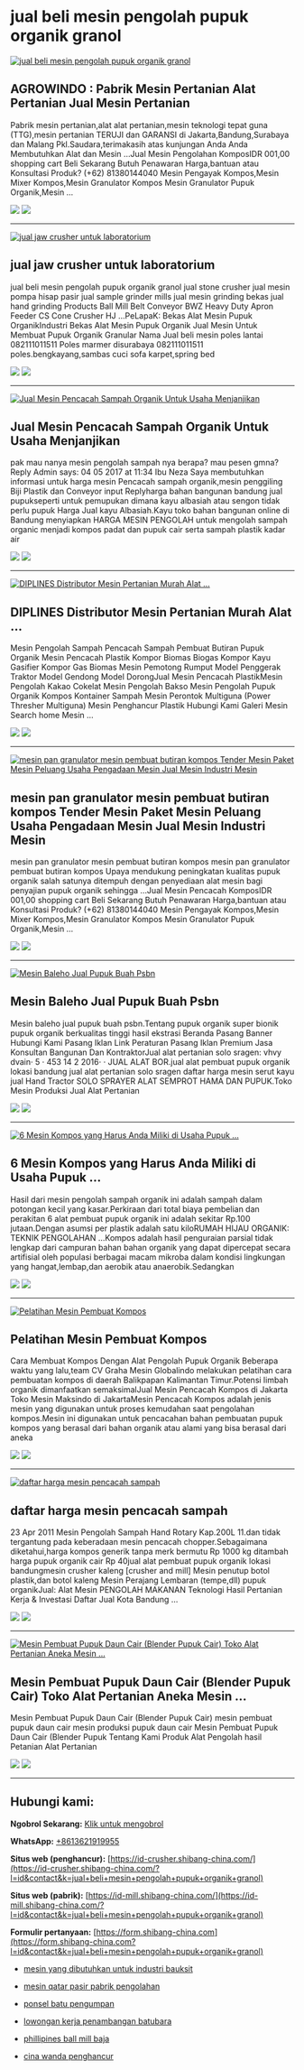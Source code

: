 # jual beli mesin pengolah pupuk organik granol

<a href="https://swt.shibang-china.com/?l=id&img&k=jual+beli+mesin+pengolah+pupuk+organik+granol" target="_blank">![jual beli mesin pengolah pupuk organik granol](http://static.shibang-china.com/all-800x300/867.jpg)</a>

## AGROWINDO : Pabrik Mesin Pertanian Alat Pertanian Jual Mesin Pertanian
Pabrik mesin pertanian,alat alat pertanian,mesin teknologi tepat guna (TTG),mesin pertanian TERUJI dan GARANSI di Jakarta,Bandung,Surabaya dan Malang Pkl.Saudara,terimakasih atas kunjungan Anda Anda Membutuhkan Alat dan Mesin …Jual Mesin Pengolahan KomposIDR 001,00 shopping cart Beli Sekarang Butuh Penawaran Harga,bantuan atau Konsultasi Produk? (+62) 81380144040 Mesin Pengayak Kompos,Mesin Mixer Kompos,Mesin Granulator Kompos Mesin Granulator Pupuk Organik,Mesin …


<a href="https://whatsapp.shibangsoft.com/WhatsApp.php" target="_blank" title="WhatsApp">![](http://static.shibang-china.com/icon/whatsapp.png)</a> <a href="https://swt.shibang-china.com/?l=id&icon&k=jual+beli+mesin+pengolah+pupuk+organik+granol" target="_blank">![](http://static.shibang-china.com/icon/chat-id.png)</a>

---

<a href="https://swt.shibang-china.com/?l=id&img&k=jual+beli+mesin+pengolah+pupuk+organik+granol" target="_blank">![jual jaw crusher untuk laboratorium](http://static.shibang-china.com/all-800x300/1097.jpg)</a>

## jual jaw crusher untuk laboratorium
jual beli mesin pengolah pupuk organik granol jual stone crusher jual mesin pompa hisap pasir jual sample grinder mills jual mesin grinding bekas jual hand grinding Products Ball Mill Belt Conveyor BWZ Heavy Duty Apron Feeder CS Cone Crusher HJ …PeLapaK: Bekas Alat Mesin Pupuk OrganikIndustri Bekas Alat Mesin Pupuk Organik Jual Mesin Untuk Membuat Pupuk Organik Granular Nama Jual beli mesin poles lantai 082111011511 Poles marmer disurabaya 082111011511 poles.bengkayang,sambas cuci sofa karpet,spring bed


<a href="https://whatsapp.shibangsoft.com/WhatsApp.php" target="_blank" title="WhatsApp">![](http://static.shibang-china.com/icon/whatsapp.png)</a> <a href="https://swt.shibang-china.com/?l=id&icon&k=jual+beli+mesin+pengolah+pupuk+organik+granol" target="_blank">![](http://static.shibang-china.com/icon/chat-id.png)</a>

---

<a href="https://swt.shibang-china.com/?l=id&img&k=jual+beli+mesin+pengolah+pupuk+organik+granol" target="_blank">![Jual Mesin Pencacah Sampah Organik Untuk Usaha Menjanjikan](http://static.shibang-china.com/all-800x300/173.jpg)</a>

## Jual Mesin Pencacah Sampah Organik Untuk Usaha Menjanjikan
pak mau nanya mesin pengolah sampah nya berapa? mau pesen gmna? Reply Admin says: 04 05 2017 at 11:34 Ibu Neza Saya membutuhkan informasi untuk harga mesin Pencacah sampah organik,mesin penggiling Biji Plastik dan Conveyor input Replyharga bahan bangunan bandung jual pupukseperti untuk pemupukan dimana kayu albasiah atau sengon tidak perlu pupuk Harga Jual kayu Albasiah.Kayu toko bahan bangunan online di Bandung menyiapkan HARGA MESIN PENGOLAH untuk mengolah sampah organic menjadi kompos padat dan pupuk cair serta sampah plastik kadar air


<a href="https://whatsapp.shibangsoft.com/WhatsApp.php" target="_blank" title="WhatsApp">![](http://static.shibang-china.com/icon/whatsapp.png)</a> <a href="https://swt.shibang-china.com/?l=id&icon&k=jual+beli+mesin+pengolah+pupuk+organik+granol" target="_blank">![](http://static.shibang-china.com/icon/chat-id.png)</a>

---

<a href="https://swt.shibang-china.com/?l=id&img&k=jual+beli+mesin+pengolah+pupuk+organik+granol" target="_blank">![DIPLINES Distributor Mesin Pertanian Murah Alat …](http://static.shibang-china.com/all-800x300/930.jpg)</a>

## DIPLINES Distributor Mesin Pertanian Murah Alat …
Mesin Pengolah Sampah Pencacah Sampah Pembuat Butiran Pupuk Organik Mesin Pencacah Plastik Kompor Biomas Biogas Kompor Kayu Gasifier Kompor Gas Biomas Mesin Pemotong Rumput Model Penggerak Traktor Model Gendong Model DorongJual Mesin Pencacah PlastikMesin Pengolah Kakao Cokelat Mesin Pengolah Bakso Mesin Pengolah Pupuk Organik Kompos Kontainer Sampah Mesin Perontok Multiguna (Power Thresher Multiguna) Mesin Penghancur Plastik Hubungi Kami Galeri Mesin Search home Mesin …


<a href="https://whatsapp.shibangsoft.com/WhatsApp.php" target="_blank" title="WhatsApp">![](http://static.shibang-china.com/icon/whatsapp.png)</a> <a href="https://swt.shibang-china.com/?l=id&icon&k=jual+beli+mesin+pengolah+pupuk+organik+granol" target="_blank">![](http://static.shibang-china.com/icon/chat-id.png)</a>

---

<a href="https://swt.shibang-china.com/?l=id&img&k=jual+beli+mesin+pengolah+pupuk+organik+granol" target="_blank">![mesin pan granulator mesin pembuat butiran kompos Tender Mesin Paket Mesin Peluang Usaha Pengadaan Mesin Jual Mesin Industri Mesin](http://static.shibang-china.com/all-800x300/956.jpg)</a>

## mesin pan granulator mesin pembuat butiran kompos Tender Mesin Paket Mesin Peluang Usaha Pengadaan Mesin Jual Mesin Industri Mesin
mesin pan granulator mesin pembuat butiran kompos mesin pan granulator pembuat butiran kompos Upaya mendukung peningkatan kualitas pupuk organik salah satunya ditempuh dengan penyediaan alat mesin bagi penyajian pupuk organik sehingga …Jual Mesin Pencacah KomposIDR 001,00 shopping cart Beli Sekarang Butuh Penawaran Harga,bantuan atau Konsultasi Produk? (+62) 81380144040 Mesin Pengayak Kompos,Mesin Mixer Kompos,Mesin Granulator Kompos Mesin Granulator Pupuk Organik,Mesin …


<a href="https://whatsapp.shibangsoft.com/WhatsApp.php" target="_blank" title="WhatsApp">![](http://static.shibang-china.com/icon/whatsapp.png)</a> <a href="https://swt.shibang-china.com/?l=id&icon&k=jual+beli+mesin+pengolah+pupuk+organik+granol" target="_blank">![](http://static.shibang-china.com/icon/chat-id.png)</a>

---

<a href="https://swt.shibang-china.com/?l=id&img&k=jual+beli+mesin+pengolah+pupuk+organik+granol" target="_blank">![Mesin Baleho Jual Pupuk Buah Psbn](http://static.shibang-china.com/all-800x300/556.jpg)</a>

## Mesin Baleho Jual Pupuk Buah Psbn
Mesin baleho jual pupuk buah psbn.Tentang pupuk organik super bionik pupuk organik berkualitas tinggi hasil ekstrasi Beranda Pasang Banner Hubungi Kami Pasang Iklan Link Peraturan Pasang Iklan Premium Jasa Konsultan Bangunan Dan KontraktorJual alat pertanian solo sragen: vhvy dvain· 5 · 453 14 2 2016· · JUAL ALAT BOR.jual alat pembuat pupuk organik lokasi bandung jual alat pertanian solo sragen daftar harga mesin serut kayu jual Hand Tractor SOLO SPRAYER ALAT SEMPROT HAMA DAN PUPUK.Toko Mesin Produksi Jual Alat Pertanian


<a href="https://whatsapp.shibangsoft.com/WhatsApp.php" target="_blank" title="WhatsApp">![](http://static.shibang-china.com/icon/whatsapp.png)</a> <a href="https://swt.shibang-china.com/?l=id&icon&k=jual+beli+mesin+pengolah+pupuk+organik+granol" target="_blank">![](http://static.shibang-china.com/icon/chat-id.png)</a>

---

<a href="https://swt.shibang-china.com/?l=id&img&k=jual+beli+mesin+pengolah+pupuk+organik+granol" target="_blank">![6 Mesin Kompos yang Harus Anda Miliki di Usaha Pupuk …](http://static.shibang-china.com/all-800x300/1096.jpg)</a>

## 6 Mesin Kompos yang Harus Anda Miliki di Usaha Pupuk …
Hasil dari mesin pengolah sampah organik ini adalah sampah dalam potongan kecil yang kasar.Perkiraan dari total biaya pembelian dan perakitan 6 alat pembuat pupuk organik ini adalah sekitar Rp.100 jutaan.Dengan asumsi per plastik adalah satu kiloRUMAH HIJAU ORGANIK: TEKNIK PENGOLAHAN …Kompos adalah hasil penguraian parsial tidak lengkap dari campuran bahan bahan organik yang dapat dipercepat secara artifisial oleh populasi berbagai macam mikroba dalam kondisi lingkungan yang hangat,lembap,dan aerobik atau anaerobik.Sedangkan


<a href="https://whatsapp.shibangsoft.com/WhatsApp.php" target="_blank" title="WhatsApp">![](http://static.shibang-china.com/icon/whatsapp.png)</a> <a href="https://swt.shibang-china.com/?l=id&icon&k=jual+beli+mesin+pengolah+pupuk+organik+granol" target="_blank">![](http://static.shibang-china.com/icon/chat-id.png)</a>

---

<a href="https://swt.shibang-china.com/?l=id&img&k=jual+beli+mesin+pengolah+pupuk+organik+granol" target="_blank">![Pelatihan Mesin Pembuat Kompos](http://static.shibang-china.com/all-800x300/219.jpg)</a>

## Pelatihan Mesin Pembuat Kompos
Cara Membuat Kompos Dengan Alat Pengolah Pupuk Organik Beberapa waktu yang lalu,team CV Graha Mesin Globalindo melakukan pelatihan cara pembuatan kompos di daerah Balikpapan Kalimantan Timur.Potensi limbah organik dimanfaatkan semaksimalJual Mesin Pencacah Kompos di Jakarta Toko Mesin Maksindo di JakartaMesin Pencacah Kompos adalah jenis mesin yang digunakan untuk proses kemudahan saat pengolahan kompos.Mesin ini digunakan untuk pencacahan bahan pembuatan pupuk kompos yang berasal dari bahan organik atau alami yang bisa berasal dari aneka


<a href="https://whatsapp.shibangsoft.com/WhatsApp.php" target="_blank" title="WhatsApp">![](http://static.shibang-china.com/icon/whatsapp.png)</a> <a href="https://swt.shibang-china.com/?l=id&icon&k=jual+beli+mesin+pengolah+pupuk+organik+granol" target="_blank">![](http://static.shibang-china.com/icon/chat-id.png)</a>

---

<a href="https://swt.shibang-china.com/?l=id&img&k=jual+beli+mesin+pengolah+pupuk+organik+granol" target="_blank">![daftar harga mesin pencacah sampah](http://static.shibang-china.com/all-800x300/164.jpg)</a>

## daftar harga mesin pencacah sampah
23 Apr 2011 Mesin Pengolah Sampah Hand Rotary Kap.200L 11.dan tidak tergantung pada keberadaan mesin pencacah chopper.Sebagaimana diketahui,harga kompos generik tanpa merk bermutu Rp 1000 kg ditambah harga pupuk organik cair Rp 40jual alat pembuat pupuk organik lokasi bandungmesin crusher kaleng [crusher and mill] Mesin penutup botol plastik,dan botol kaleng Mesin Perajang Lembaran (tempe,dll) pupuk organikJual: Alat Mesin PENGOLAH MAKANAN Teknologi Hasil Pertanian Kerja & Investasi Daftar Jual Kota Bandung …


<a href="https://whatsapp.shibangsoft.com/WhatsApp.php" target="_blank" title="WhatsApp">![](http://static.shibang-china.com/icon/whatsapp.png)</a> <a href="https://swt.shibang-china.com/?l=id&icon&k=jual+beli+mesin+pengolah+pupuk+organik+granol" target="_blank">![](http://static.shibang-china.com/icon/chat-id.png)</a>

---

<a href="https://swt.shibang-china.com/?l=id&img&k=jual+beli+mesin+pengolah+pupuk+organik+granol" target="_blank">![Mesin Pembuat Pupuk Daun Cair (Blender Pupuk Cair) Toko Alat Pertanian Aneka Mesin …](http://static.shibang-china.com/all-800x300/917.jpg)</a>

## Mesin Pembuat Pupuk Daun Cair (Blender Pupuk Cair) Toko Alat Pertanian Aneka Mesin …
Mesin Pembuat Pupuk Daun Cair (Blender Pupuk Cair) mesin pembuat pupuk daun cair mesin produksi pupuk daun cair Mesin Pembuat Pupuk Daun Cair (Blender Pupuk Tentang Kami Produk Alat Pengolah hasil Petanian Alat Pertanian

<a href="https://whatsapp.shibangsoft.com/WhatsApp.php" target="_blank" title="WhatsApp">![](http://static.shibang-china.com/icon/whatsapp.png)</a> <a href="https://swt.shibang-china.com/?l=id&icon&k=jual+beli+mesin+pengolah+pupuk+organik+granol" target="_blank">![](http://static.shibang-china.com/icon/chat-id.png)</a>

---
## Hubungi kami:

**Ngobrol Sekarang:** [Klik untuk mengobrol](https://swt.shibang-china.com?l=id&contact&k=jual+beli+mesin+pengolah+pupuk+organik+granol)

**WhatsApp:**  [+8613621919955](https://whatsapp.shibangsoft.com/WhatsApp.php)

**Situs web (penghancur):** [https://id-crusher.shibang-china.com/](https://id-crusher.shibang-china.com/?l=id&contact&k=jual+beli+mesin+pengolah+pupuk+organik+granol)

**Situs web (pabrik):** [https://id-mill.shibang-china.com/](https://id-mill.shibang-china.com/?l=id&contact&k=jual+beli+mesin+pengolah+pupuk+organik+granol)

**Formulir pertanyaan:** [https://form.shibang-china.com](https://form.shibang-china.com?l=id&contact&k=jual+beli+mesin+pengolah+pupuk+organik+granol)

* [mesin yang dibutuhkan untuk industri bauksit](../25/mesin%20yang%20dibutuhkan%20untuk%20industri%20bauksit.md)

* [mesin qatar pasir pabrik pengolahan](../23/mesin%20qatar%20pasir%20pabrik%20pengolahan.md)

* [ponsel batu pengumpan](../29/ponsel%20batu%20pengumpan.md)

* [lowongan kerja penambangan batubara](../20/lowongan%20kerja%20penambangan%20batubara.md)

* [phillipines ball mill baja](../27/phillipines%20ball%20mill%20baja.md)

* [cina wanda penghancur](../29/cina%20wanda%20penghancur.md)